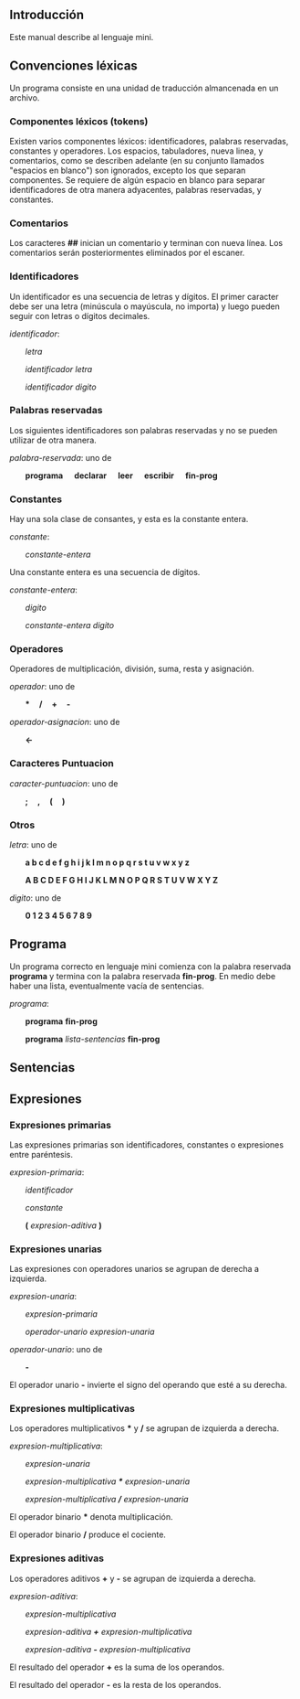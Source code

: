 ## Introducción

Este manual describe al lenguaje mini.

  

## Convenciones léxicas

Un programa consiste en una unidad de traducción almancenada en un archivo.

  

### Componentes léxicos (tokens)

Existen varios componentes léxicos: identificadores, palabras reservadas, constantes y operadores. Los espacios, tabuladores, nueva linea, y comentarios, como se describen adelante (en su conjunto llamados "espacios en blanco") son ignorados, excepto los que separan componentes. Se requiere de algún espacio en blanco para separar identificadores de otra manera adyacentes, palabras reservadas, y constantes.

  

### Comentarios

Los caracteres **##** inician un comentario y terminan con nueva línea. Los comentarios serán posteriormentes eliminados por el escaner.

### Identificadores

Un identificador es una secuencia de letras y dígitos. El primer caracter debe ser una letra (minúscula o mayúscula, no importa) y luego pueden seguir con letras o dígitos decimales.

  

*identificador*:

  

&nbsp;&nbsp;&nbsp;&nbsp;&nbsp;&nbsp;&nbsp;*letra*

  

&nbsp;&nbsp;&nbsp;&nbsp;&nbsp;&nbsp;&nbsp;*identificador letra*

  

&nbsp;&nbsp;&nbsp;&nbsp;&nbsp;&nbsp;&nbsp;*identificador digito*

  



### Palabras reservadas

Los siguientes identificadores son palabras reservadas y no se pueden utilizar de otra manera.

  

*palabra-reservada*: uno de

  

&nbsp;&nbsp;&nbsp;&nbsp;&nbsp;&nbsp;&nbsp;**programa &nbsp; &nbsp;&nbsp; declarar &nbsp; &nbsp;&nbsp; leer &nbsp; &nbsp;&nbsp; escribir &nbsp; &nbsp;&nbsp; fin-prog**

  

### Constantes

Hay una sola clase de consantes, y esta es la constante entera.

  

*constante*:

  

&nbsp;&nbsp;&nbsp;&nbsp;&nbsp;&nbsp;&nbsp;*constante-entera*

  

Una constante entera es una secuencia de dígitos.

  

*constante-entera*:

  

&nbsp;&nbsp;&nbsp;&nbsp;&nbsp;&nbsp;&nbsp;*digito*

  

&nbsp;&nbsp;&nbsp;&nbsp;&nbsp;&nbsp;&nbsp;*constante-entera digito*


### Operadores

Operadores de multiplicación, división, suma, resta y asignación.

*operador*: uno de

  

&nbsp;&nbsp;&nbsp;&nbsp;&nbsp;&nbsp;&nbsp;**\*&nbsp; &nbsp;&nbsp; /&nbsp; &nbsp;&nbsp; +&nbsp; &nbsp;&nbsp; -**



*operador-asignacion*: uno de

  

&nbsp;&nbsp;&nbsp;&nbsp;&nbsp;&nbsp;&nbsp;**<-**


### Caracteres Puntuacion

*caracter-puntuacion*: uno de

  

&nbsp;&nbsp;&nbsp;&nbsp;&nbsp;&nbsp;&nbsp;**;&nbsp; &nbsp;&nbsp; ,&nbsp; &nbsp;&nbsp; (&nbsp; &nbsp;&nbsp; )**


### Otros

*letra*: uno de

  

&nbsp;&nbsp;&nbsp;&nbsp;&nbsp;&nbsp;&nbsp;**a b c d e f g h i j k l m n o p q r s t u v w x y z**

  

&nbsp;&nbsp;&nbsp;&nbsp;&nbsp;&nbsp;&nbsp;**A B C D E F G H I J K L M N O P Q R S T U V W X Y Z**

  

*digito*: uno de

  

&nbsp;&nbsp;&nbsp;&nbsp;&nbsp;&nbsp;&nbsp;**0 1 2 3 4 5 6 7 8 9**

  


## Programa

Un programa correcto en lenguaje mini comienza con la palabra reservada **programa** y termina con la palabra reservada **fin-prog**. En medio debe haber una lista, eventualmente vacía de sentencias.


  

*programa*:

  

&nbsp;&nbsp;&nbsp;&nbsp;&nbsp;&nbsp;&nbsp;**programa** **fin-prog**

  

&nbsp;&nbsp;&nbsp;&nbsp;&nbsp;&nbsp;&nbsp;**programa** *lista-sentencias* **fin-prog**

  


## Sentencias




## Expresiones

  

### Expresiones primarias

Las expresiones primarias son identificadores, constantes o expresiones entre paréntesis.

  

*expresion-primaria*:

  

&nbsp;&nbsp;&nbsp;&nbsp;&nbsp;&nbsp;&nbsp;*identificador*

  

&nbsp;&nbsp;&nbsp;&nbsp;&nbsp;&nbsp;&nbsp;*constante*

  

&nbsp;&nbsp;&nbsp;&nbsp;&nbsp;&nbsp;&nbsp;**(**  *expresion-aditiva*  **)**

  

### Expresiones unarias

Las expresiones con operadores unarios se agrupan de derecha a izquierda.

  

*expresion-unaria*:

  

&nbsp;&nbsp;&nbsp;&nbsp;&nbsp;&nbsp;&nbsp;*expresion-primaria*

  

&nbsp;&nbsp;&nbsp;&nbsp;&nbsp;&nbsp;&nbsp;*operador-unario expresion-unaria*

  

*operador-unario*: uno de

  

&nbsp;&nbsp;&nbsp;&nbsp;&nbsp;&nbsp;&nbsp;**-**

  

El operador unario **-** invierte el signo del operando que esté a su derecha.

  

### Expresiones multiplicativas

Los operadores multiplicativos **\*** y **/** se agrupan de izquierda a derecha.

  

*expresion-multiplicativa*:

  

&nbsp;&nbsp;&nbsp;&nbsp;&nbsp;&nbsp;&nbsp;*expresion-unaria*

  

&nbsp;&nbsp;&nbsp;&nbsp;&nbsp;&nbsp;&nbsp;*expresion-multiplicativa **\*** expresion-unaria*

  

&nbsp;&nbsp;&nbsp;&nbsp;&nbsp;&nbsp;&nbsp;*expresion-multiplicativa **/** expresion-unaria*

  

El operador binario **\*** denota multiplicación.

  

El operador binario **/** produce el cociente.

  
  

### Expresiones aditivas

Los operadores aditivos **+** y **-** se agrupan de izquierda a derecha.

  

*expresion-aditiva*:

  

&nbsp;&nbsp;&nbsp;&nbsp;&nbsp;&nbsp;&nbsp;*expresion-multiplicativa*

  

&nbsp;&nbsp;&nbsp;&nbsp;&nbsp;&nbsp;&nbsp;*expresion-aditiva **+** expresion-multiplicativa*

  

&nbsp;&nbsp;&nbsp;&nbsp;&nbsp;&nbsp;&nbsp;*expresion-aditiva **-** expresion-multiplicativa*

  

El resultado del operador **+** es la suma de los operandos.

  

El resultado del operador **-** es la resta de los operandos.